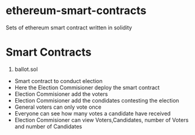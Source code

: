 # ethereum-smart-contracts
Sets of ethereum smart contract written in solidity

# Smart Contracts
 1. ballot.sol  
   * Smart contract to conduct election  
   * Here the Election Commisioner deploy the smart contract  
   * Election Commisioner add the voters  
   * Election Commisioner add the condidates contesting the election  
   * General voters can only vote once  
   * Everyone can see how many votes a candidate have received  
   * Election Commisioner can view Voters,Candidates, number of Voters and number of Candidates  

